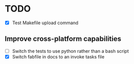 TODO
====

- [x] Test Makefile upload command

Improve cross-platform capabilities
-----------------------------------

- [ ] Switch the tests to use python rather than a bash script
- [x] Switch fabfile in docs to an invoke tasks file
